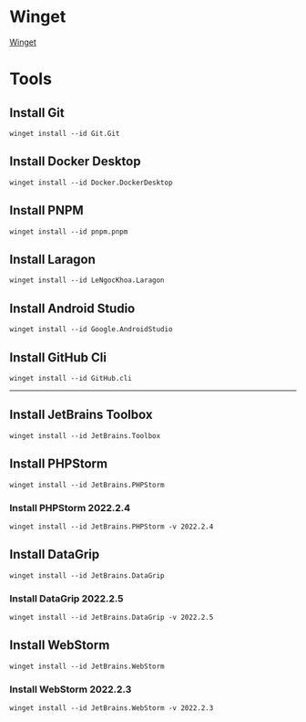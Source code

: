 # Winget
[Winget](https://winget.run/)

# Tools

## Install Git
```
winget install --id Git.Git
```
## Install Docker Desktop
```
winget install --id Docker.DockerDesktop
```
## Install PNPM
```
winget install --id pnpm.pnpm
```
## Install Laragon
```
winget install --id LeNgocKhoa.Laragon
```
## Install Android Studio
```
winget install --id Google.AndroidStudio
```
## Install GitHub Cli
```
winget install --id GitHub.cli
```
---
## Install JetBrains Toolbox
```
winget install --id JetBrains.Toolbox
```
## Install PHPStorm
```
winget install --id JetBrains.PHPStorm
```
### Install PHPStorm 2022.2.4
```
winget install --id JetBrains.PHPStorm -v 2022.2.4
```

## Install DataGrip
```
winget install --id JetBrains.DataGrip
```
### Install DataGrip 2022.2.5
```
winget install --id JetBrains.DataGrip -v 2022.2.5
```

## Install WebStorm
```
winget install --id JetBrains.WebStorm
```
### Install WebStorm 2022.2.3
```
winget install --id JetBrains.WebStorm -v 2022.2.3
```
